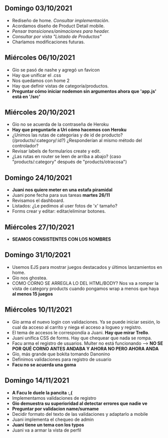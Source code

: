 ## Domingo 03/10/2021

- Rediseño de home. *Consultar implementación*.
- Acordamos diseño de Product Detail mobile.
- *Pensar transiciones/animaciones para header.*
- *Consultar por vista "Listado de Productos"*
- Charlamos modificaciones futuras.


## Miércoles 06/10/2021

- Gio se pasó de nashe y agregó un favicon
- Hay que unificar el .css
- Nos quedamos con home 2
- Hay que definir vistas de categoría/productos.
- **Preguntar cómo iniciar nodemon sin argumentos ahora que 'app.js' está en '/src'**


## Miércoles 20/10/2021

- Gio no se acuerda de la contraseña de Heroku
- **Hay que preguntarle a Uri cómo hacemos con Heroku**
- ¿Unimos las rutas de categorias y de id de producto? (/products/:category/:id?) ¿Responderían al mismo método del controlador?
- Revisar labels de formularios create y edit.
- ¿Las rutas en router se leen de arriba a abajo? (caso "products/:category" después de "products/otracosa")

## Domingo 24/10/2021

- **Juani nos quiere meter en una estafa piramidal**
- Juani pone fecha para sus tareas **martes 26/11** 
- Revisamos el dashboard.
- Listados: ¿Le pedimos al user fotos de 'x' tamaño?
- Forms crear y editar: editar/eliminar botones.

## Miércoles 27/10/2021

- **SEAMOS CONSISTENTES CON LOS NOMBRES**

## Domingo 31/10/2021

- Usemos EJS para mostrar juegos destacados y últimos lanzamientos en home.
- Gio nos ghostea.
- COMO CORNO SE ARREGLA LO DEL HTML/BODY? Nos va a romper la vista de category products cuando pongamos wrap a menos que haya **al menos 15 juegos**

## Miércoles 10/11/2021
- Gio arma el nuevo login con validaciones. Ya se puede iniciar sesión, lo cual da acceso al carrito y niega el acceso a logueo y registro.
- El tema de accesos le correspondía a Juani. **Hay que mirar Trello**.
- Juani unifica CSS de forms. Hay que chequear que nada se rompa.
- Facu arma el registro de usuarios. Multer no está funcionando --> **NO SE POR QUÉ CORNO ANTES ANDABA Y AHORA NO PERO AHORA ANDA**
- Gio, más grande que bokita tomando Danonino
- Definimos validaciones para registro de usuario
- **Facu no se acuerda una goma**

## Domingo 14/11/2021
- **A Facu le duele la pancita :,(**
- Implementamos validaciones de registro
- **Gio demuestra su superioridad al detectar errores que nadie ve**
- **Preguntar por validacion name/surname**
- Decidir formato del texto de las validaciones y adaptarlo a mobile
- Juani implementa el chequeo de admin
- **Juani tiene un tema con los typos**
- Juani va a armar la vista de perfil
